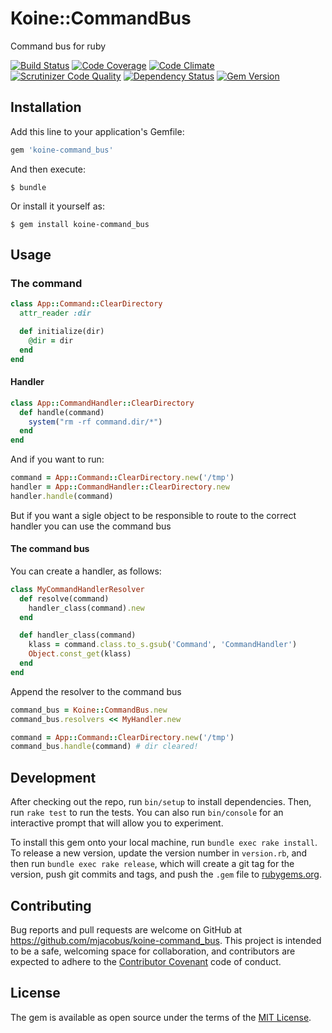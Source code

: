# Koine::CommandBus

Command bus for ruby

[![Build Status](https://travis-ci.org/mjacobus/koine-command-bus.svg)](https://travis-ci.org/mjacobus/koine-command-bus)
[![Code Coverage](https://scrutinizer-ci.com/g/mjacobus/koine-command-bus/badges/coverage.png?b=master)](https://scrutinizer-ci.com/g/mjacobus/koine-command-bus/?branch=master)
[![Code Climate](https://codeclimate.com/github/mjacobus/koine-command-bus/badges/gpa.svg)](https://codeclimate.com/github/mjacobus/koine-command-bus)
[![Scrutinizer Code Quality](https://scrutinizer-ci.com/g/mjacobus/koine-command-bus/badges/quality-score.png?b=master)](https://scrutinizer-ci.com/g/mjacobus/koine-command-bus/?branch=master)
[![Dependency Status](https://gemnasium.com/mjacobus/koine-command-bus.svg)](https://gemnasium.com/mjacobus/koine-command-bus)
[![Gem Version](https://badge.fury.io/rb/koine-command_bus.svg)](https://badge.fury.io/rb/koine-command_bus)

## Installation

Add this line to your application's Gemfile:

```ruby
gem 'koine-command_bus'
```

And then execute:

    $ bundle

Or install it yourself as:

    $ gem install koine-command_bus

## Usage

### The command

```ruby
class App::Command::ClearDirectory
  attr_reader :dir

  def initialize(dir)
    @dir = dir
  end
end
```
#### Handler

```ruby
class App::CommandHandler::ClearDirectory
  def handle(command)
    system("rm -rf command.dir/*")
  end
end
```

And if you want to run:

```ruby
command = App::Command::ClearDirectory.new('/tmp')
handler = App::CommandHandler::ClearDirectory.new
handler.handle(command)
```

But if you want a sigle object to be responsible to route to the correct handler
you can use the command bus

#### The command bus

You can create a handler, as follows:

```ruby
class MyCommandHandlerResolver
  def resolve(command)
    handler_class(command).new
  end

  def handler_class(command)
    klass = command.class.to_s.gsub('Command', 'CommandHandler')
    Object.const_get(klass)
  end
end
```

Append the resolver to the command bus

```ruby
command_bus = Koine::CommandBus.new
command_bus.resolvers << MyHandler.new

command = App::Command::ClearDirectory.new('/tmp')
command_bus.handle(command) # dir cleared!
```

## Development

After checking out the repo, run `bin/setup` to install dependencies. Then, run `rake test` to run the tests. You can also run `bin/console` for an interactive prompt that will allow you to experiment.

To install this gem onto your local machine, run `bundle exec rake install`. To release a new version, update the version number in `version.rb`, and then run `bundle exec rake release`, which will create a git tag for the version, push git commits and tags, and push the `.gem` file to [rubygems.org](https://rubygems.org).

## Contributing

Bug reports and pull requests are welcome on GitHub at https://github.com/mjacobus/koine-command_bus. This project is intended to be a safe, welcoming space for collaboration, and contributors are expected to adhere to the [Contributor Covenant](contributor-covenant.org) code of conduct.


## License

The gem is available as open source under the terms of the [MIT License](http://opensource.org/licenses/MIT).

